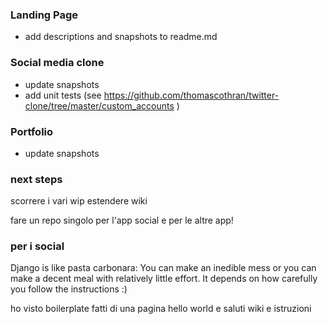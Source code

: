 ### Landing Page
- add descriptions and snapshots to readme.md

### Social media clone
- update snapshots
- add unit tests (see https://github.com/thomascothran/twitter-clone/tree/master/custom_accounts )

### Portfolio
- update snapshots

### next steps
scorrere i vari wip
estendere wiki

fare un repo singolo per l'app social e per le altre app!

### per i social
Django is like pasta carbonara:
You can make an inedible mess
or you can make a decent meal with relatively little effort.
It depends on how carefully you follow the instructions :)

ho visto boilerplate fatti di una pagina hello world e saluti
wiki e istruzioni